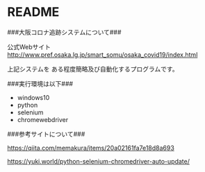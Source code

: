 # README #

###大阪コロナ追跡システムについて###

公式Webサイト
http://www.pref.osaka.lg.jp/smart_somu/osaka_covid19/index.html

上記システムを
ある程度簡略及び自動化するプログラムです。

###実行環境は以下###

* windows10
* python
* selenium
* chromewebdriver


###参考サイトについて###

https://qiita.com/memakura/items/20a02161fa7e18d8a693

https://yuki.world/python-selenium-chromedriver-auto-update/
